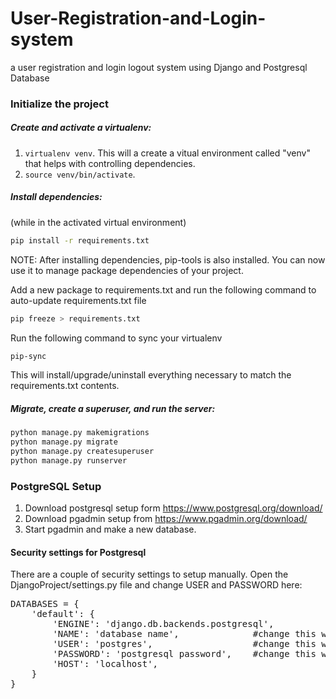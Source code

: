 # User-Registration-and-Login-system
a user registration and login logout system using Django and Postgresql Database

### Initialize the project

##### Create and activate a virtualenv:

1. `virtualenv venv`. This will a create a vitual environment called "venv" that helps with controlling dependencies.
2. `source venv/bin/activate`. 


##### Install dependencies:

(while in the activated virtual environment)
```bash
pip install -r requirements.txt
```
NOTE: After installing dependencies, pip-tools is also installed. You can now use it to manage package dependencies of your project.

Add a new package to requirements.txt and run the following command to auto-update requirements.txt file
```bash
pip freeze > requirements.txt
```

Run the following command to sync your virtualenv
```bash
pip-sync
```
 This will install/upgrade/uninstall everything necessary to match the requirements.txt contents.
 

##### Migrate, create a superuser, and run the server:
```bash
python manage.py makemigrations
python manage.py migrate
python manage.py createsuperuser
python manage.py runserver
```

### PostgreSQL Setup
1. Download postgresql setup form https://www.postgresql.org/download/
2. Download pgadmin setup from https://www.pgadmin.org/download/
3. Start pgadmin and make a new database.

#### Security settings for Postgresql
There are a couple of security settings to setup manually. Open the DjangoProject/settings.py file and change USER and PASSWORD here: 
<pre>
DATABASES = {
    'default': {
        'ENGINE': 'django.db.backends.postgresql',
        'NAME': 'database name',              #change this with your database name   
        'USER': 'postgres',                   #change this with your postgresql username. default is 'postgres'
        'PASSWORD': 'postgresql password',    #change this with your postgresql password
        'HOST': 'localhost',
    }
}
</pre>
